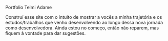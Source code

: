 Portfolio Telmi Adame 

Construí esse site com o intuito de mostrar a vocês a minha trajetória e os estudos/trabalhos que venho desenvolvendo ao longo dessa nova jornada como desenvolvedora. Ainda estou no começo, então não reparem, mas fiquem à vontade para dar sugestões.
